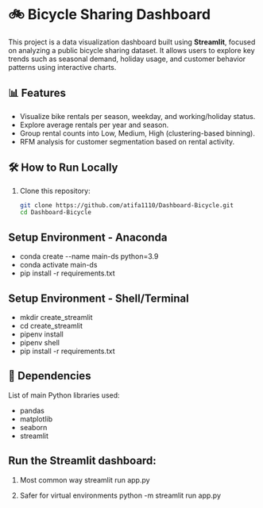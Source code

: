 # 🚲 Bicycle Sharing Dashboard

This project is a data visualization dashboard built using **Streamlit**, focused on analyzing a public bicycle sharing dataset. It allows users to explore key trends such as seasonal demand, holiday usage, and customer behavior patterns using interactive charts.

## 📊 Features

- Visualize bike rentals per season, weekday, and working/holiday status.
- Explore average rentals per year and season.
- Group rental counts into Low, Medium, High (clustering-based binning).
- RFM analysis for customer segmentation based on rental activity.

## 🛠️ How to Run Locally

1. Clone this repository:
   ```bash
   git clone https://github.com/atifa1110/Dashboard-Bicycle.git
   cd Dashboard-Bicycle

## Setup Environment - Anaconda

- conda create --name main-ds python=3.9
- conda activate main-ds
- pip install -r requirements.txt

##  Setup Environment - Shell/Terminal

- mkdir create_streamlit
- cd create_streamlit
- pipenv install
- pipenv shell
- pip install -r requirements.txt

## 🧩 Dependencies 

List of main Python libraries used:
- pandas  
- matplotlib  
- seaborn  
- streamlit  

## Run the Streamlit dashboard:

1. Most common way
streamlit run app.py

2.  Safer for virtual environments
python -m streamlit run app.py